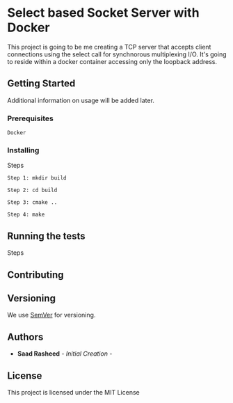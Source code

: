 # Select based Socket Server with Docker

This project is going to be me creating a TCP server that accepts client connections using the select call for synchnorous multiplexing I/O. It's going to reside within a docker container accessing only the loopback address.

## Getting Started

Additional information on usage will be added later.

### Prerequisites


```
Docker
```

### Installing

Steps
```
Step 1: mkdir build
```

```
Step 2: cd build
```
```
Step 3: cmake ..
```

```
Step 4: make
```


## Running the tests

Steps

## Contributing


## Versioning

We use [SemVer](http://semver.org/) for versioning.

## Authors

* **Saad Rasheed** - *Initial Creation* -
 
## License

This project is licensed under the MIT License
